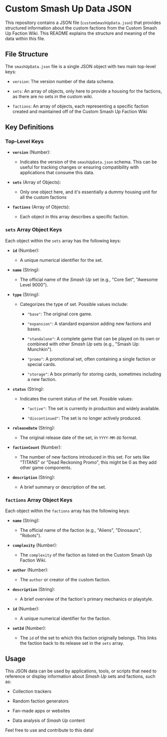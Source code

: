 # Custom Smash Up Data JSON

This repository contains a JSON file (`customSmashUpData.json`) that provides structured information about the custom factions from the Custom Smash Up Faction Wiki. This README explains the structure and meaning of the data within this file.

## File Structure

The `smashUpData.json` file is a single JSON object with two main top-level keys:

* `version`: The version number of the data schema.

* `sets`: An array of objects, only here to provide a housing for the factions, as there are no sets in the custom wiki.

* `factions`: An array of objects, each representing a specific faction created and maintained off of the Custom Smash Up Faction Wiki

## Key Definitions

### Top-Level Keys

* **`version`** (Number):

  * Indicates the version of the `smashUpData.json` schema. This can be useful for tracking changes or ensuring compatibility with applications that consume this data.

* **`sets`** (Array of Objects):

  * Only one object here, and it's essentially a dummy housing unit for all the custom factions

* **`factions`** (Array of Objects):

  * Each object in this array describes a specific faction.

### `sets` Array Object Keys

Each object within the `sets` array has the following keys:

* **`id`** (Number):

  * A unique numerical identifier for the set.

* **`name`** (String):

  * The official name of the *Smash Up* set (e.g., "Core Set", "Awesome Level 9000").

* **`type`** (String):

  * Categorizes the type of set. Possible values include:

    * `"base"`: The original core game.

    * `"expansion"`: A standard expansion adding new factions and bases.

    * `"standalone"`: A complete game that can be played on its own or combined with other *Smash Up* sets (e.g., "Smash Up: Munchkin").

    * `"promo"`: A promotional set, often containing a single faction or special cards.

    * `"storage"`: A box primarily for storing cards, sometimes including a new faction.

* **`status`** (String):

  * Indicates the current status of the set. Possible values:

    * `"active"`: The set is currently in production and widely available.

    * `"discontinued"`: The set is no longer actively produced.

* **`releaseDate`** (String):

  * The original release date of the set, in `YYYY-MM-DD` format.

* **`factionCount`** (Number):

  * The number of new factions introduced in this set. For sets like "TITANS" or "Dead Reckoning Promo", this might be 0 as they add other game components.

* **`description`** (String):

  * A brief summary or description of the set.

### `factions` Array Object Keys

Each object within the `factions` array has the following keys:

* **`name`** (String):

  * The official name of the faction (e.g., "Aliens", "Dinosaurs", "Robots").

* **`complexity`** (Number):

  * The `complexity` of the faction as listed on the Custom Smash Up Faction Wiki.

* **`author`** (Number):

  * The `author` or creator of the custom faction.

* **`description`** (String):

  * A brief overview of the faction's primary mechanics or playstyle.

* **`id`** (Number):

  * A unique numerical identifier for the faction.
    
* **`setId`** (Number):

  * The `id` of the set to which this faction originally belongs. This links the faction back to its release set in the `sets` array.

## Usage

This JSON data can be used by applications, tools, or scripts that need to reference or display information about *Smash Up* sets and factions, such as:

* Collection trackers

* Random faction generators

* Fan-made apps or websites

* Data analysis of *Smash Up* content

Feel free to use and contribute to this data!
